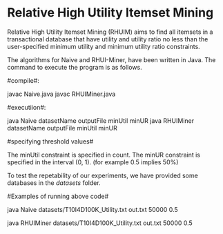 # Relative High Utility Itemset Mining
 

Relative High Utility Itemset Mining (RHUIM) aims to find all itemsets in a transactional database that have utility and utility ratio no less than the user-specified minimum utility and minimum utility ratio constraints. 

The algorithms for Naive and RHUI-Miner, have been written in Java. The command to execute the program is as follows.

#compile#:

javac Naive.java 
javac RHUIMiner.java

#executiion#:

java Naive datasetName outputFile minUtil minUR
java RHUIMiner datasetName outputFile minUtil minUR

#specifying threshold values#

The minUtil constraint is specified in count. The minUR constraint is specified in the interval (0, 1). (for example 0.5 implies 50%)

To test the repetability of our experiments, we have provided some databases in the *datasets* folder. 


#Examples of running above code#

java Naive datasets/T10I4D100K_Utility.txt out.txt 50000 0.5

java RHUIMiner datasets/T10I4D100K_Utility.txt out.txt 50000 0.5 
